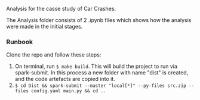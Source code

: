 Analysis for the casse study of Car Crashes. 

The Analysis folder consists of 2 .ipynb files which shows how the analysis were made in the initial stages. 




### Runbook
Clone the repo and follow these steps:
1. On terminal, run `$ make build`. This will build the project to run via spark-submit. In this process a new folder with 
   name "dist" is created, and the code artefacts are copied into it.
2. `$ cd Dist && spark-submit --master "local[*]" --py-files src.zip --files config.yaml main.py && cd ..`
